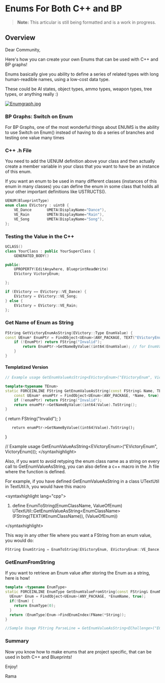 # Enums For Both C++ and BP

> **Note:** This articular is still being formatted and is a work in progress.

## Overview

Dear Community,

Here's how you can create your own Enums that can be used with C++ and BP graphs!

Enums basically give you ability to define a series of related types with long human-readible names, using a low-cost data type.

These could be AI states, object types, ammo types, weapon types, tree types, or anything really :\)

[![Enumgraph.jpg](https://d3ar1piqh1oeli.cloudfront.net/e/e3/Enumgraph.jpg/800px-Enumgraph.jpg)](file:///index.php?title=File:Enumgraph.jpg)

### BP Graphs: Switch on Enum

For BP Graphs, one of the most wonderful things about ENUMS is the ability to use Switch on Enum\(\) instead of having to do a series of branches and testing one value many times

### C++ .h File

You need to add the UENUM definition above your class and then actually create a member variable in your class that you want to have be an instance of this enum.

If you want an enum to be used in many different classes \(instances of this enum in many classes\) you can define the enum in some class that holds all your other important definitions like USTRUCTS\(\).

```cpp
UENUM(BlueprintType)
enum class EVictory : uint8 {
    VE_Dance       UMETA(DisplayName="Dance"),
    VE_Rain        UMETA(DisplayName="Rain"),
    VE_Song        UMETA(DisplayName="Song"),
};
```

### Testing the Value in the C++

```cpp
UCLASS()
class YourClass : public YourSuperClass {
    GENERATED_BODY()

public:
    UPROPERTY(EditAnywhere, BlueprintReadWrite)
    EVictory VictoryEnum;

};
```

```cpp
if (EVictory == EVictory::VE_Dance) {
    EVictory = EVictory::VE_Song;
} else {
    EVictory = EVictory::VE_Rain;
};
```

### Get Name of Enum as String

```cpp
FString GetVictoryEnumAsString(EVictory::Type EnumValue) {
const UEnum* EnumPtr = FindObject<UEnum>(ANY_PACKAGE, TEXT("EVictoryEnum"), true);
    if (!EnumPtr) return FString("Invalid");
        return EnumPtr->GetNameByValue((int64)EnumValue); // for EnumValue == VE_Dance returns "VE_Dance"
    }
}
```

#### Templatized Version

```cpp
// Example usage GetEnumValueAsString<EVictoryEnum>("EVictoryEnum", VictoryEnum))); 

template<typename TEnum>
static FORCEINLINE FString GetEnumValueAsString(const FString& Name, TEnum Value) {
    const UEnum* enumPtr = FindObject<UEnum>(ANY_PACKAGE, *Name, true);
    if (!enumPtr) return FString("Invalid");
    return enumPtr->GetNameByValue((int64)Value).ToString();
} 
```

 { return FString\("Invalid"\); }

```text
   return enumPtr->GetNameByValue((int64)Value).ToString();
```

}

// Example usage GetEnumValueAsString&lt;EVictoryEnum&gt;\("EVictoryEnum", VictoryEnum\)\)\); &lt;/syntaxhighlight&gt;

Also, if you want to avoid retyping the enum class name as a string on every call to GetEnumValueAsString, you can also define a c++ macro in the .h file where the function is defined.

For example, if you have defined GetEnumValueAsString in a class UTextUtil in TextUtil.h, you would have this macro

&lt;syntaxhighlight lang="cpp"&gt;

1. define EnumToString\(EnumClassName, ValueOfEnum\) UTextUtil::GetEnumValueAsString&lt;EnumClassName&gt;\(FString\(TEXT\(\#EnumClassName\)\), \(ValueOfEnum\)\)

&lt;/syntaxhighlight&gt;

This way in any other file where you want a FString from an enum value, you would do:

```cpp
FString EnumString = EnumToString(EVictoryEnum, EVictoryEnum::VE_Dance);
```

### GetEnumFromString

If you want to retrieve an Enum value after storing the Enum as a string, here is how! 

```cpp
template <typename EnumType>
static FORCEINLINE EnumType GetEnumValueFromString(const FString& EnumName, const FString& String) {
  UEnum* Enum = FindObject<UEnum>(ANY_PACKAGE, *EnumName, true);
  if(!Enum) { 
    return EnumType(0);
  }		
  return (EnumType)Enum->FindEnumIndex(FName(*String));
}

//Sample Usage FString ParseLine = GetEnumValueAsString<EChallenge>("EChallenge", VictoryEnumValue))); //To String EChallenge Challenge = GetEnumValueFromString<EChallenge>("EChallenge", ParseLine); //Back From String!
```

### Summary

Now you know how to make enums that are project specific, that can be used in both C++ and Blueprints!

Enjoy!

Rama

